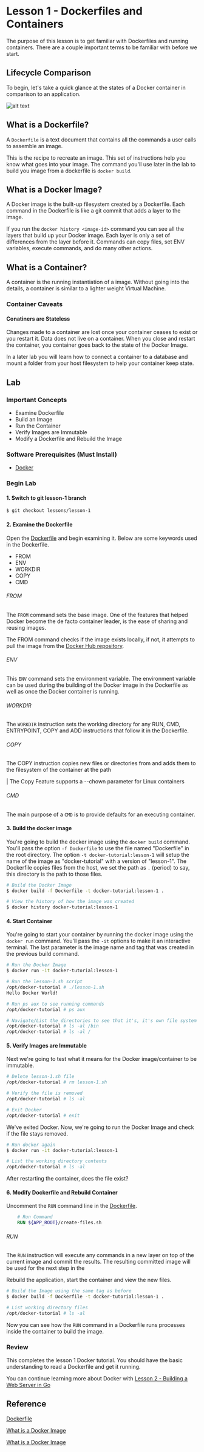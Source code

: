 # Lesson 1 - Dockerfiles and Containers
The purpose of this lesson is to get familiar with Dockerfiles and running containers. There are a couple important terms to be familiar with before we start.

## Lifecycle Comparison
To begin, let's take a quick glance at the states of a Docker container in comparison to an application.

![alt text](https://github.com/dgallegos/docker-tutorial/blob/master/lessons/images/code-container-lifecycle.png "Code Container Lifecycle")

## What is a Dockerfile?
A `Dockerfile` is a text document that contains all the commands a user calls to assemble an image. 

This is the recipe to recreate an image. This set of instructions help you know what goes into your image. The command you'll use later in the lab to build you image from a dockerfile is `docker build`.

## What is a Docker Image?
A Docker image is the built-up filesystem created by a Dockerfile. Each command in the Dockerfile is like a git commit that adds a layer to the image. 

If you run the `docker history <image-id>` command you can see all the layers that build up your Docker image. Each layer is only a set of differences from the layer before it. Commands can copy files, set ENV variables, execute commands, and do many other actions.

## What is a Container?
A container is the running instantiation of a image. Without going into the details, a container is similar to a lighter weight Virtual Machine.

### Container Caveats

#### Conatiners are Stateless
Changes made to a container are lost once your container ceases to exist or you restart it. Data does not live on a container. When you close and restart the container, you container goes back to the state of the Docker Image.

In a later lab you will learn how to connect a container to a database and mount a folder from your host filesystem to help your container keep state.


## Lab

### Important Concepts 
 - Examine Dockerfile
 - Build an Image
 - Run the Container
 - Verify Images are Immutable
 - Modify a Dockerfile and Rebuild the Image

### Software Prerequisites (Must Install)
 - [Docker](https://docs.docker.com/install/)

### Begin Lab

#### 1. Switch to git lesson-1 branch
```bash
$ git checkout lessons/lesson-1
```

#### 2. Examine the Dockerfile
Open the [Dockerfile](https://github.com/dgallegos/docker-tutorial/blob/lessons/lesson-1/Dockerfile) and begin examining it. Below are some keywords used in the Dockerfile.

 - FROM
 - ENV
 - WORKDIR
 - COPY
 - CMD

###### FROM
The `FROM` command sets the base image. One of the features that helped Docker become the de facto container leader, is the ease of sharing and reusing images. 

The FROM command checks if the image exists locally, if not, it attempts to pull the image from the [Docker Hub repository](https://docs.docker.com/docker-hub/). 

###### ENV
This `ENV` command sets the environment variable. The environment variable can be used during the building of the Docker image in the Dockerfile as well as once the Docker container is running.

###### WORKDIR
The `WORKDIR` instruction sets the working directory for any RUN, CMD, ENTRYPOINT, COPY and ADD instructions that follow it in the Dockerfile.

###### COPY
The COPY instruction copies new files or directories from <src> and adds them to the filesystem of the container at the path <dest>

|	The Copy Feature supports a --chown parameter for Linux containers


###### CMD
The main purpose of a `CMD` is to provide defaults for an executing container.


#### 3. Build the docker image
You're going to build the docker image using the `docker build` command. You'll pass the option `-f Dockerfile` to use the file named "Dockerfile" in the root directory. The option `-t docker-tutorial:lesson-1` will setup the name of the image as "docker-tutorial" with a version of "lesson-1". The Dockerfile copies files from the host, we set the path as `.` (period) to say, this directory is the path to those files.


```bash
# Build the Docker Image
$ docker build -f Dockerfile -t docker-tutorial:lesson-1 .

# View the history of how the image was created
$ docker history docker-tutorial:lesson-1
```


#### 4. Start Container
You're going to start your container by running the docker image using the `docker run` command. You'll pass the `-it` options to make it an interactive terminal. The last parameter is the image name and tag that was created in the previous build command.


```bash
# Run the Docker Image 
$ docker run -it docker-tutorial:lesson-1 

# Run the lesson-1.sh script
/opt/docker-tutorial # ./lesson-1.sh 
Hello Docker World!

# Run ps aux to see running commands
/opt/docker-tutorial # ps aux

# Navigate/List the directories to see that it's, it's own file system
/opt/docker-tutorial # ls -al /bin
/opt/docker-tutorial # ls -al /
```


#### 5. Verify Images are Immutable
Next we're going to test what it means for the Docker image/container to be immutable.

```bash
# Delete lesson-1.sh file
/opt/docker-tutorial # rm lesson-1.sh

# Verify the file is removed
/opt/docker-tutorial # ls -al

# Exit Docker
/opt/docker-tutorial # exit
```

We've exited Docker. Now, we're going to run the Docker Image and check if the file stays removed.

```bash
# Run docker again
$ docker run -it docker-tutorial:lesson-1 

# List the working directory contents
/opt/docker-tutorial # ls -al
```

After restarting the container, does the file exist?


#### 6. Modify Dockerfile and Rebuild Container
Uncomment the `RUN` command line in the [Dockerfile](https://github.com/dgallegos/docker-tutorial/blob/lessons/lesson-1/Dockerfile).


```Dockerfile
	# Run Command
	RUN ${APP_ROOT}/create-files.sh

```

###### RUN
The `RUN` instruction will execute any commands in a new layer on top of the current image and commit the results. The resulting committed image will be used for the next step in the 

Rebuild the application, start the container and view the new files.


```bash
# Build the Image using the same tag as before
$ docker build -f Dockerfile -t docker-tutorial:lesson-1 .

# List working directory files
/opt/docker-tutorial # ls -al
```

Now you can see how the `RUN` command in a Dockerfile runs processes inside the container to build the image.

### Review
This completes the lesson 1 Docker tutorial. You should have the basic understanding to read a Dockerfile and get it running.

You can continue learning more about Docker with [Lesson 2 - Building a Web Server in Go](https://github.com/dgallegos/docker-tutorial/blob/lessons/lesson-1/lessons/lesson-2.md)


## Reference
[Dockerfile](https://docs.docker.com/engine/reference/builder/)

[What is a Docker Image](https://stackoverflow.com/a/26960888/1122077)

[What is a Docker Image](https://docs.docker.com/v17.09/engine/userguide/storagedriver/imagesandcontainers/)

